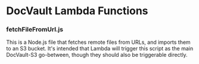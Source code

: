 # DocVault Lambda Functions

### fetchFileFromUrl.js

This is a Node.js file that fetches remote files from URLs, and imports them to an S3 bucket. It's intended that Lambda will trigger this script as the main DocVault-S3 go-between, though they should also be triggerable directly.
